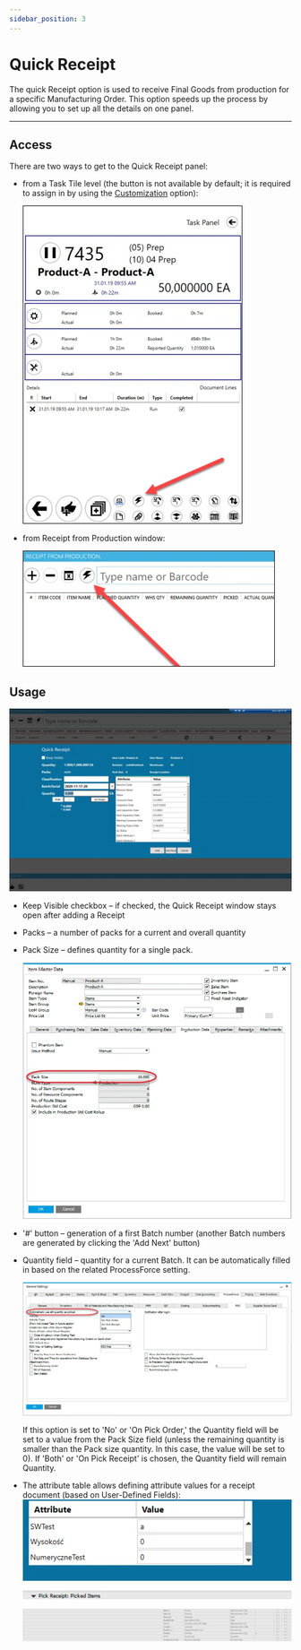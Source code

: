 ```yaml
---
sidebar_position: 3
---
```


# Quick Receipt

The quick Receipt option is used to receive Final Goods from production for a specific Manufacturing Order. This option speeds up the process by allowing you to set up all the details on one panel.

---

## Access

There are two ways to get to the Quick Receipt panel:

- from a Task Tile level (the button is not available by default; it is required to assign in by using the [Customization](../../customization/overview.md#task-tile-and-task-panel-customization) option):

    ![Icon](./media/quick-receipt/quick-receipt.webp)
- from Receipt from Production window:

    ![From Receipt from Production](./media/quick-receipt/pdc-from-rfp.webp)

## Usage

![Quick Receipt Form](./media/quick-receipt/quick-receipt-form.webp)

- Keep Visible checkbox – if checked, the Quick Receipt window stays open after adding a Receipt
- Packs – a number of packs for a current and overall quantity
- Pack Size – defines quantity for a single pack.

    ![Pack Size](./media/quick-receipt/pack-size.webp)
- '#' button – generation of a first Batch number (another Batch numbers are generated by clicking the 'Add Next' button)
- Quantity field – quantity for a current Batch. It can be automatically filled in based on the related ProcessForce setting.

    ![Quantity Field](./media/quick-receipt/quantity-field.webp)

    If this option is set to 'No' or 'On Pick Order,' the Quantity field will be set to a value from the Pack Size field (unless the remaining quantity is smaller than the Pack size quantity. In this case, the value will be set to 0). If 'Both' or 'On Pick Receipt' is chosen, the Quantity field will remain Quantity.
- The attribute table allows defining attribute values for a receipt document (based on User-Defined Fields):
    ![Attribute](./media/quick-receipt/attribute-1.webp)

    ![Attribute](./media/quick-receipt/attribute-2.webp)

    ![Attribute](./media/quick-receipt/attribute-3.webp)
